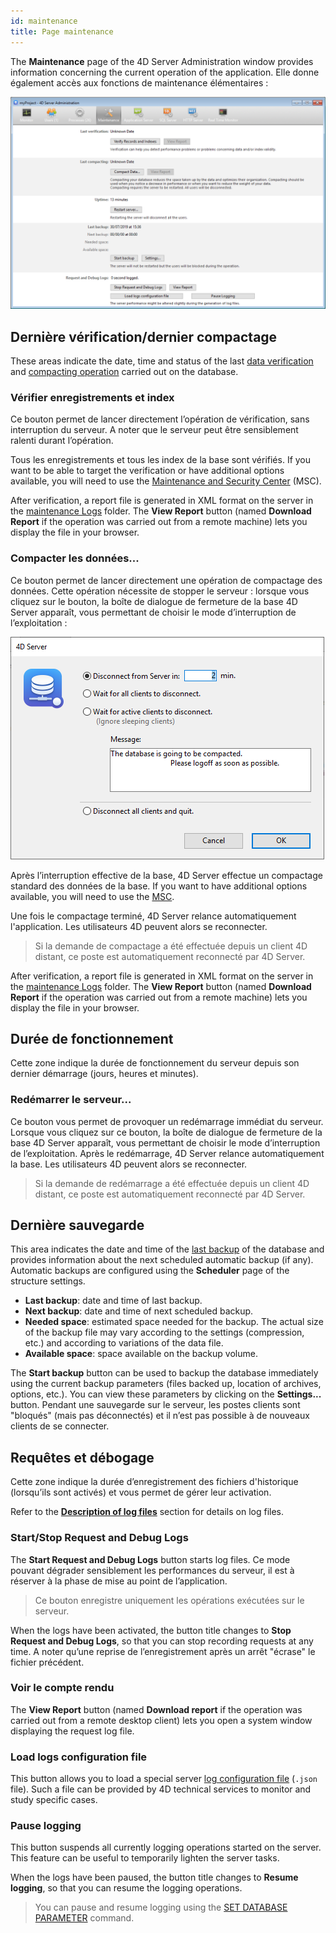 ```yaml
---
id: maintenance
title: Page maintenance
---
```


The **Maintenance** page of the 4D Server Administration window provides information concerning the current operation of the application. Elle donne également accès aux fonctions de maintenance élémentaires :

![](../assets/en/Admin/server-maintenance.png)

## Dernière vérification/dernier compactage

These areas indicate the date, time and status of the last [data verification](MSC/verify.md) and [compacting operation](MSC/compact.md) carried out on the database.

### Vérifier enregistrements et index

Ce bouton permet de lancer directement l’opération de vérification, sans interruption du serveur. A noter que le serveur peut être sensiblement ralenti durant l’opération.

Tous les enregistrements et tous les index de la base sont vérifiés. If you want to be able to target the verification or have additional options available, you will need to use the [Maintenance and Security Center](MSC/overview.md) (MSC).

After verification, a report file is generated in XML format on the server in the [maintenance Logs](Project/architecture.md#logs) folder. The **View Report** button (named **Download Report** if the operation was carried out from a remote machine) lets you display the file in your browser.

### Compacter les données...

Ce bouton permet de lancer directement une opération de compactage des données. Cette opération nécessite de stopper le serveur : lorsque vous cliquez sur le bouton, la boîte de dialogue de fermeture de la base 4D Server apparaît, vous permettant de choisir le mode d’interruption de l’exploitation :

![](../assets/en/Admin/server-shut.png)

Après l’interruption effective de la base, 4D Server effectue un compactage standard des données de la base. If you want to have additional options available, you will need to use the [MSC](MSC/overview.md).

Une fois le compactage terminé, 4D Server relance automatiquement l'application. Les utilisateurs 4D peuvent alors se reconnecter.

> Si la demande de compactage a été effectuée depuis un client 4D distant, ce poste est automatiquement reconnecté par 4D Server.

After verification, a report file is generated in XML format on the server in the [maintenance Logs](Project/architecture.md#logs) folder. The **View Report** button (named **Download Report** if the operation was carried out from a remote machine) lets you display the file in your browser.

## Durée de fonctionnement

Cette zone indique la durée de fonctionnement du serveur depuis son dernier démarrage (jours, heures et minutes).

### Redémarrer le serveur...

Ce bouton vous permet de provoquer un redémarrage immédiat du serveur. Lorsque vous cliquez sur ce bouton, la boîte de dialogue de fermeture de la base 4D Server apparaît, vous permettant de choisir le mode d’interruption de l’exploitation. Après le redémarrage, 4D Server relance automatiquement la base. Les utilisateurs 4D peuvent alors se reconnecter.

> Si la demande de redémarrage a été effectuée depuis un client 4D distant, ce poste est automatiquement reconnecté par 4D Server.

## Dernière sauvegarde

This area indicates the date and time of the [last backup](MSC/backup.md) of the database and provides information about the next scheduled automatic backup (if any). Automatic backups are configured using the **Scheduler** page of the structure settings.

- **Last backup**: date and time of last backup.
- **Next backup**: date and time of next scheduled backup.
- **Needed space**: estimated space needed for the backup. The actual size of the backup file may vary according to the settings (compression, etc.) and according to variations of the data file.
- **Available space**: space available on the backup volume.

The **Start backup** button can be used to backup the database immediately using the current backup parameters (files backed up, location of archives, options, etc.). You can view these parameters by clicking on the **Settings...** button. Pendant une sauvegarde sur le serveur, les postes clients sont "bloqués" (mais pas déconnectés) et il n’est pas possible à de nouveaux clients de se connecter.

## Requêtes et débogage

Cette zone indique la durée d’enregistrement des fichiers d'historique (lorsqu’ils sont activés) et vous permet de gérer leur activation.

Refer to the [**Description of log files**](Debugging/debugLogFiles.md) section for details on log files.

### Start/Stop Request and Debug Logs

The **Start Request and Debug Logs** button starts log files. Ce mode pouvant dégrader sensiblement les performances du serveur, il est à réserver à la phase de mise au point de l’application.

> Ce bouton enregistre uniquement les opérations exécutées sur le serveur.

When the logs have been activated, the button title changes to **Stop Request and Debug Logs**, so that you can stop recording requests at any time. A noter qu’une reprise de l’enregistrement après un arrêt "écrase" le fichier précédent.

### Voir le compte rendu

The **View Report** button (named **Download report** if the operation was carried out from a remote desktop client) lets you open a system window displaying the request log file.

### Load logs configuration file

This button allows you to load a special server [log configuration file](Debugging/debugLogFiles.md#using-a-log-configuration-file) (`.json` file). Such a file can be provided by 4D technical services to monitor and study specific cases.

### Pause logging

This button suspends all currently logging operations started on the server. This feature can be useful to temporarily lighten the server tasks.

When the logs have been paused, the button title changes to **Resume logging**, so that you can resume the logging operations.

> You can pause and resume logging using the [SET DATABASE PARAMETER](https://doc.4d.com/4dv19/help/command/en/page642.html) command.
